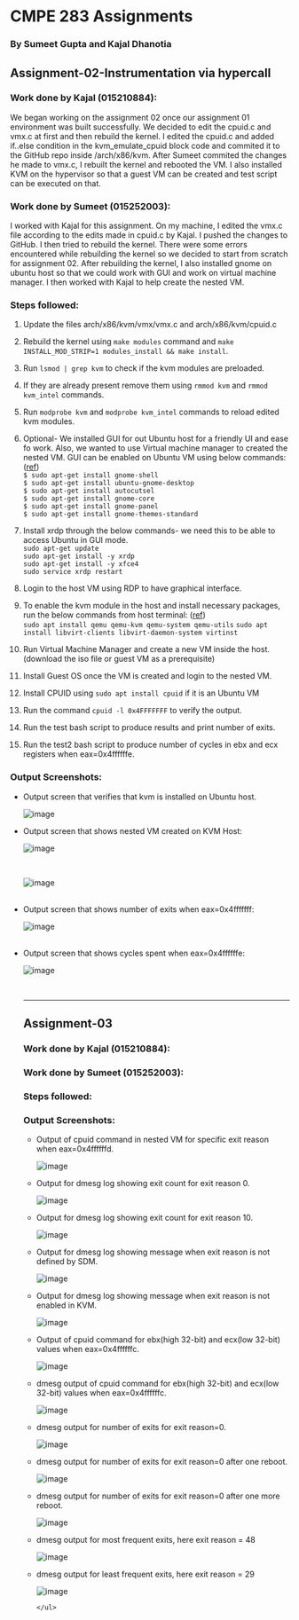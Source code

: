 <h1>CMPE 283 Assignments</h1>
<h3>By Sumeet Gupta and Kajal Dhanotia</h3>

<h2>Assignment-02-Instrumentation via hypercall</h2>

<h3>Work done by Kajal (015210884):</h3>
We began working on the assignment 02 once our assignment 01 environment was built successfully. We decided to edit the cpuid.c and vmx.c at first and then rebuild the kernel. I edited the cpuid.c and added if..else condition in the kvm_emulate_cpuid block code and commited it to the GitHub repo inside /arch/x86/kvm. After Sumeet commited the changes he made to vmx.c, I rebuilt the kernel and rebooted the VM. I also installed KVM on the hypervisor so that a guest VM can be created and test script can be executed on that.  <br>
  
<h3>Work done by Sumeet (015252003):</h3>
I worked with Kajal for this assignment. On my machine, I edited the vmx.c file according to the edits made in cpuid.c by Kajal. I pushed the changes to GitHub. I then tried to rebuild the kernel. There were some errors encountered while rebuilding the kernel so we decided to start from scratch for assignment 02. After rebuilding the kernel, I also installed gnome on ubuntu host so that we could work with GUI and work on virtual machine manager. I then worked with Kajal to help create the nested VM.  <br>

<h3>Steps followed:</h3>
  
1. Update the files arch/x86/kvm/vmx/vmx.c and arch/x86/kvm/cpuid.c <br>
2. Rebuild the kernel using ```make modules``` command and ```make INSTALL_MOD_STRIP=1 modules_install && make install```.<br>
3. Run ```lsmod | grep kvm``` to check if the kvm modules are preloaded.<br>
4. If they are already present remove them using ```rmmod kvm``` and ```rmmod kvm_intel``` commands.<br>
5. Run ```modprobe kvm``` and ```modprobe kvm_intel``` commands to reload edited kvm modules.<br>
  
6. Optional- We installed GUI for out Ubuntu host for a friendly UI and ease fo work. Also, we wanted to use Virtual machine manager to created the nested VM. GUI can be enabled on Ubuntu VM using below commands:(<a href="https://subscription.packtpub.com/book/big-data-and-business-intelligence/9781788474221/1/ch01lvl1sec15/installing-and-configuring-ubuntu-desktop-for-google-cloud-platform">ref</a>)<br>
  ```$ sudo apt-get install gnome-shell``` <br>
  ```$ sudo apt-get install ubuntu-gnome-desktop``` <br>
  ```$ sudo apt-get install autocutsel``` <br>
  ```$ sudo apt-get install gnome-core``` <br>
  ```$ sudo apt-get install gnome-panel``` <br>
  ```$ sudo apt-get install gnome-themes-standard``` <br> 
  
7. Install xrdp through the below commands- we need this to be able to access Ubuntu in GUI mode.<br>
  ```sudo apt-get update``` <br>
  ```sudo apt-get install -y xrdp``` <br>
  ```sudo apt-get install -y xfce4``` <br>
  ```sudo service xrdp restart``` <br>

8. Login to the host VM using RDP to have graphical interface.<br> 
9. To enable the kvm module in the host and install necessary packages, run the below commands from host terminal: (<a href="https://www.tecmint.com/install-kvm-on-ubuntu/">ref</a>) <br>
  ```sudo apt install qemu qemu-kvm qemu-system qemu-utils```
  ```sudo apt install libvirt-clients libvirt-daemon-system virtinst``` 
10. Run Virtual Machine Manager and create a new VM inside the host. (download the iso file or guest VM as a prerequisite)<br>
11. Install Guest OS once the VM is created and login to the nested VM.<br>
12. Install CPUID using ``` sudo apt install cpuid ``` if it is an Ubuntu VM <br>  
13. Run the command ```cpuid -l 0x4FFFFFFF``` to verify the output.<br>
14. Run the test bash script to produce results and print number of exits.<br>
15. Run the test2 bash script to produce number of cycles in ebx and ecx registers when eax=0x4ffffffe.<br>

<h3>Output Screenshots:</h3>
<ul>
<li>Output screen that verifies that kvm is installed on Ubuntu host.<br>
  
  ![image](https://user-images.githubusercontent.com/89494219/142976711-117f65f3-75ad-407e-9132-e9dd0c094fd6.png)
<br>
  
<li>Output screen that shows nested VM created on KVM Host:<br>
  
  ![image](https://user-images.githubusercontent.com/89494219/142977493-ea58632d-4b90-4836-a7da-311dea1c3184.png)
  
  <br>

  ![image](https://user-images.githubusercontent.com/89494219/142977561-3eb6f60e-07d5-4b62-9270-ba2a0dd50086.png)
  
  <br>
  
  <li>Output screen that shows number of exits when eax=0x4fffffff:<br>

  ![image](https://user-images.githubusercontent.com/89494219/142977843-5bcd7169-33d6-41da-9c53-4a7ae8dca34f.png)

  <br>
    
  <li>Output screen that shows cycles spent when eax=0x4ffffffe:<br>
    
 ![image](https://user-images.githubusercontent.com/89494219/142978056-a00ec5ca-aaa8-44fa-9b59-e6bfc8a793ae.png)


  <br>
    
------------------------------------------------------------------------------------------------------
<h2>Assignment-03</h2>
    
<h3>Work done by Kajal (015210884):</h3>
    
<h3>Work done by Sumeet (015252003):</h3>
    
    
<h3>Steps followed:</h3>
     

<h3>Output Screenshots:</h3>
    <ul>
     
<li> Output of cpuid command in nested VM for specific exit reason when eax=0x4ffffffd.<br>
  
![image](https://user-images.githubusercontent.com/89494219/143723386-6ba9b824-1599-46a3-9645-1d6f13554e47.png) <br>

<li> Output for dmesg log showing exit count for exit reason 0.<br>
  
![image](https://user-images.githubusercontent.com/89494219/143723417-0f9c4232-3efb-42ce-afcf-3f8028ddeb25.png) <br>

<li> Output for dmesg log showing exit count for exit reason 10.<br>
  
![image](https://user-images.githubusercontent.com/89494219/143723431-dd624f12-1838-4fda-9675-6bdaa978d489.png) <br>

<li> Output for dmesg log showing message when exit reason is not defined by SDM.<br>
  
![image](https://user-images.githubusercontent.com/89494219/143723464-491c0951-3b61-4ed4-b3a9-649202e48243.png) <br>

<li> Output for dmesg log showing message when exit reason is not enabled in KVM. <br>
  
![image](https://user-images.githubusercontent.com/89494219/143723486-daa51102-06d6-42d9-8809-a4b6fd6b4f20.png) <br>

<li> Output of cpuid command for ebx(high 32-bit) and ecx(low 32-bit) values when eax=0x4ffffffc.<br>
  
![image](https://user-images.githubusercontent.com/89494219/143723518-03aa21cc-d68b-4b74-b793-8bd928325c25.png) <br>

<li> dmesg output of cpuid command for ebx(high 32-bit) and ecx(low 32-bit) values when eax=0x4ffffffc.<br>
  
![image](https://user-images.githubusercontent.com/89494219/143724096-e9102625-cd83-408e-8e8a-750fae2d0f36.png) <br>


<li> dmesg output for number of exits for exit reason=0.<br>
  
![image](https://user-images.githubusercontent.com/89494219/143723699-2a963076-ecf5-4733-bb82-f95cb5367439.png) <br>

<li> dmesg output for number of exits for exit reason=0 after one reboot.<br>
  
![image](https://user-images.githubusercontent.com/89494219/143723687-e46c9dd9-ff34-455c-b36c-30be546baeb9.png) <br>

<li> dmesg output for number of exits for exit reason=0 after one more reboot.<br>
  
![image](https://user-images.githubusercontent.com/89494219/143723714-a90837e9-1420-4908-964a-ba7eed9e6479.png) <br>


<li> dmesg output for most frequent exits, here exit reason = 48<br>
  
![image](https://user-images.githubusercontent.com/89494219/143723931-64e01688-ae94-478f-8877-643dddbd8348.png) <br>


<li> dmesg output for least frequent exits, here exit reason = 29<br>
  
![image](https://user-images.githubusercontent.com/89494219/143723957-e02a195c-607f-4e03-b7d3-f185ff7ad33b.png)
      
    </ul>
